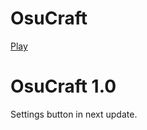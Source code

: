 # OsuCraft
[Play](https://oreoncz.github.io/Osucraft/)
<h1>OsuCraft 1.0</h1>
<p>Settings button in next update.</p>
